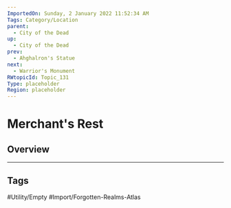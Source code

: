 ```yaml
---
ImportedOn: Sunday, 2 January 2022 11:52:34 AM
Tags: Category/Location
parent:
  - City of the Dead
up:
  - City of the Dead
prev:
  - Ahghalron's Statue
next:
  - Warrior's Monument
RWtopicId: Topic_131
Type: placeholder
Region: placeholder
---
```

# Merchant's Rest
## Overview

---
## Tags
#Utility/Empty #Import/Forgotten-Realms-Atlas

